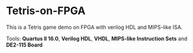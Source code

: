 # Tetris-on-FPGA
This is a Tetris game demo on FPGA with verilog HDL and MIPS-like ISA.

Tools: **Quartus II 16.0**, **Verilog HDL**, **VHDL**, **MIPS-like Instruction Sets** and **DE2-115 Board**

